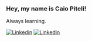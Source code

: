 ### Hey, my name is Caio Piteli!

Always learning.

[![Linkedin](https://img.shields.io/badge/Gmail-D14836?style=for-the-badge&logo=gmail&logoColor=white)](mailto:caiogpiteli@gmail.com)
[![Linkedin](https://img.shields.io/badge/LinkedIn-0077B5?style=for-the-badge&logo=linkedin&logoColor=white)](https://www.linkedin.com/in/caio-piteli/)
